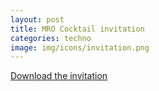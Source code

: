 ```yaml
---
layout: post
title: MRO Cocktail invitation
categories: techno
image: img/icons/invitation.png
---
```

[Download the invitation](/data/MRO-cocktail-invitation.pdf)